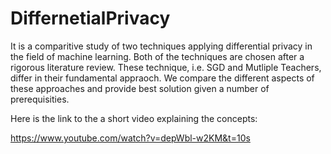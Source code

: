 # DiffernetialPrivacy
It is a comparitive study of two techniques applying differential privacy in the field of machine learning. 
Both of the techniques are chosen after a rigorous literature review. 
These technique,  i.e. SGD and Mutliple Teachers, differ in their fundamental appraoch. 
We compare the different aspects of these approaches and provide best solution given a number of prerequisities.

Here is the link to the a short video explaining the concepts:

https://www.youtube.com/watch?v=depWbl-w2KM&t=10s
